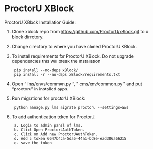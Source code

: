 # ProctorU XBlock
ProctorU XBlock Installation Guide:


1. Clone xblock repo from https://github.com/ProctorU/xBlock.git to x block directory.
2. Change directory to where you have cloned ProctorU XBlock.
3. To install requirements for ProctorU XBlock. Do not upgrade dependencies this will break the installation
		
		pip install --no-deps xBlock/	
		pip install -r --no-deps xBlock/requirements.txt

4. Open “ lms/envs/common.py “, " cms/env/common.py " and put “proctoru” in installed apps.
5. Run migrations for proctorU XBlock:
		
    	python manage.py lms migrate proctoru --settings=aws


6. To add authentication token for ProctorU.
		
		a. Login to admin panel of lms.
		b. Click Open ProctorUAuthToken.
		c. Click on Add new ProctorUAuthToken.
		d. Add a token 6647b4ba-5da5-44a1-bc8e-ead386a66215
		e. save the token
